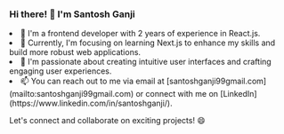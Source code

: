 ### Hi there! 👋 I'm Santosh Ganji


<li> 🌟 I'm a frontend developer with 2 years of experience in React.js.</br></li>  
<li>🌱 Currently, I'm focusing on learning Next.js to enhance my skills and build more robust web applications.</br></li>
<li>🔭 I'm passionate about creating intuitive user interfaces and crafting engaging user experiences.</br></li>
<li>📫 You can reach out to me via email at [santoshganji99gmail.com](mailto:santoshganji99gmail.com) or connect with me on [LinkedIn](https://www.linkedin.com/in/santoshganji/).</br></li>

  Let's connect and collaborate on exciting projects! 😄

